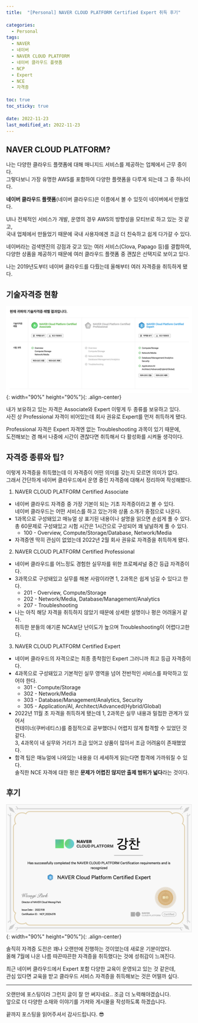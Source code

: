 ```yaml
---
title:  "[Personal] NAVER CLOUD PLATFORM Certified Expert 취득 후기"

categories:
  - Personal
tags:
  - NAVER
  - 네이버
  - NAVER CLOUD PLATFORM
  - 네이버 클라우드 플랫폼
  - NCP
  - Expert
  - NCE
  - 자격증

toc: true
toc_sticky: true

date: 2022-11-23
last_modified_at: 2022-11-23
---
```


## NAVER CLOUD PLATFORM?
나는 다양한 클라우드 플랫폼에 대해 매니지드 서비스를 제공하는 업체에서 근무 중이다.  
그렇다보니 가장 유명한 AWS를 포함하여 다양한 플랫폼을 다루게 되는데 그 중 하나이다.

**네이버 클라우드 플랫폼**(네이버 클라우드)은 이름에서 볼 수 있듯이 네이버에서 만들었다.

UI나 전체적인 서비스가 개발, 운영의 경우 AWS의 방향성을 모티브로 하고 있는 것 같고,  
국내 업체에서 만들었기 때문에 국내 사용자에겐 조금 더 친숙하고 쉽게 다가갈 수 있다.

네이버라는 검색엔진의 강점과 갖고 있는 여러 서비스(Clova, Papago 등)를 결합하여,  
다양한 상품을 제공하기 때문에 여러 클라우드 플랫폼 중 괜찮은 선택지로 보이고 있다.

나는 2019년도부터 네이버 클라우드를 다뤘는데 올해부터 여러 자격증을 취득하게 됐다.

## 기술자격증 현황
![image](../../assets/image/Post/Personal/NCP-Expert-review/20221123_%EC%9E%90%EA%B2%A9%EC%A6%9D%20%EC%B7%A8%EB%93%9D%20%EC%83%81%ED%99%A9.png){: width="90%" height="90%"}{: .align-center}  

내가 보유하고 있는 자격은 Associate와 Expert 이렇게 두 종류를 보유하고 있다.  
사진 상 Professional 자격이 비어있는데 회사 권유로 Expert를 먼저 취득하게 됐다.

Professional 자격은 Expert 자격엔 없는 Troubleshooting 과목이 있기 때문에,  
도전해보는 겸 해서 나중에 시간이 괜찮다면 취득해서 다 활성화를 시켜둘 생각이다.

## 자격증 종류와 팁?
이렇게 자격증을 취득했는데 이 자격증이 어떤 의미를 갖는지 모르면 의미가 없다.  
그래서 간단하게 네이버 클라우드에서 운영 중인 자격증에 대해서 정리하여 작성해봤다.

1. NAVER CLOUD PLATFORM Certified Associate
- 네이버 클라우드 자격증 중 가장 기본이 되는 기초 자격증이라고 볼 수 있다.  
네이버 클라우드는 어떤 서비스를 하고 있는가와 상품 소개가 중점으로 나온다.
- 1과목으로 구성돼있고 매뉴얼 상 표기된 내용이나 설명을 읽으면 손쉽게 풀 수 있다.  
총 60문제로 구성돼있고 시험 시간은 1시간으로 구성되어 꽤 널널하게 풀 수 있다.  
  - 100 - Overview, Compute/Storage/Database, Network/Media
- 자격증엔 딱히 관심이 없었는데 2022년 2월 회사 권유로 자격증을 취득하게 됐다.
2. NAVER CLOUD PLATFORM Certified Professional
- 네이버 클라우드를 어느정도 경험한 실무자를 위한 프로페셔널 중간 등급 자격증이다.
- 3과목으로 구성돼있고 실무를 해본 사람이라면 1, 2과목은 쉽게 넘길 수 있다고 한다.
  - 201 - Overview, Compute/Storage
  - 202 - Network/Media, Database/Management/Analytics
  - 207 - Troubleshooting
- 나는 아직 해당 자격을 취득하지 않았기 때문에 상세한 설명이나 평은 어려울거 같다.  
취득한 분들의 얘기론 NCA보단 난이도가 높으며 Troubleshooting이 어렵다고한다.
3. NAVER CLOUD PLATFORM Certified Expert
- 네이버 클라우드의 자격으로는 최종 종착점인 Expert 그러니까 최고 등급 자격증이다.
- 4과목으로 구성돼있고 기본적인 실무 영역을 넘어 전반적인 서비스를 파악하고 있어야 한다.
  - 301 - Compute/Storage
  - 302 - Network/Media
  - 303 - Database/Management/Analytics, Security
  - 305 - Application/AI, Architect/Advanced(Hybrid/Global)
- 2022년 11월 초 자격을 취득하게 됐는데 1, 2과목은 실무 내용과 밀접한 관계가 있어서  
컨테이너(쿠버네티스)를 중점적으로 공부했더니 어렵지 않게 합격할 수 있었던 것 같다.  
3, 4과목이 내 실무와 거리가 조금 있어고 상품이 많아서 조금 어려움이 존재했었다.  
- 합격 팁은 매뉴얼에 나와있는 내용을 더 세세하게 읽는다면 합격에 가까워질 수 있다.  
솔직한 NCE 자격에 대한 평은 **문제가 어렵진 않지만 출제 범위가 넓다**라는 것이다.

## 후기
![image](../../assets/image/Post/Personal/NCP-Expert-review/NCE%20%EC%9E%90%EA%B2%A9%EC%A6%9D.png){: width="90%" height="90%"}{: .align-center}  

솔직히 자격증 도전은 꽤나 오랜만에 진행하는 것이었는데 새로운 기분이었다.  
올해 7월에 나온 나름 따끈따끈한 자격증을 취득했다는 것에 성취감이 느껴진다.

최근 네이버 클라우드에서 Expert 포함 다양한 교육이 운영되고 있는 것 같은데,  
관심 있다면 교육을 받고 클라우드 서비스 자격증을 취득해보는 것은 어떨까 싶다.

---

오랜만에 포스팅이라 그런지 글이 잘 안 써지네요.. 조금 더 노력해야겠습니다.  
앞으로 더 다양한 소재와 이야기를 가져와 게시물을 작성하도록 하겠습니다.

끝까지 포스팅을 읽어주셔서 감사드립니다. 😎